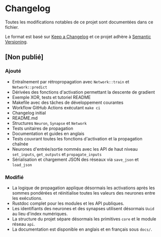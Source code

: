 # Changelog

Toutes les modifications notables de ce projet sont documentées dans ce fichier.

Le format est basé sur [Keep a Changelog](https://keepachangelog.com/en/1.1.0/)
et ce projet adhère à [Semantic Versioning](https://semver.org/spec/v2.0.0.html).

## [Non publié]
### Ajouté
- Entraînement par rétropropagation avec `Network::train` et `Network::predict`
- Dérivées des fonctions d'activation permettant la descente de gradient
- Exemple XOR, tests et tutoriel README
- Makefile avec des tâches de développement courantes
- Workflow GitHub Actions exécutant `make ci`
- Changelog initial
- README.md
- Structures `Neuron`, `Synapse` et `Network`
- Tests unitaires de propagation
- Documentation et guides en anglais
- Tests couvrant toutes les fonctions d'activation et la propagation chaînée
- Neurones d'entrée/sortie nommés avec les API de haut niveau `set_inputs`, `get_outputs` et `propagate_inputs`
- Sérialisation et chargement JSON des réseaux via `save_json` et `load_json`
### Modifié
- La logique de propagation applique désormais les activations après les sommes pondérées et réinitialise toutes les valeurs des neurones entre les exécutions.
- Rustdoc complet pour les modules et les API publiques.
- Les identifiants des neurones et des synapses utilisent désormais `Uuid` au lieu d'index numériques.
- La structure du projet sépare désormais les primitives `core` et le module réseau `api`.
- La documentation est disponible en anglais et en français sous `docs/`.
